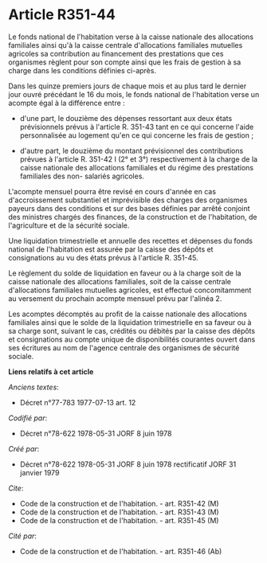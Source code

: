 # Article R351-44

Le fonds national de l'habitation verse à la caisse nationale des allocations familiales ainsi qu'à la caisse centrale
d'allocations familiales mutuelles agricoles sa contribution au financement des prestations que ces organismes règlent pour
son compte ainsi que les frais de gestion à sa charge dans les conditions définies ci-après.

Dans les quinze premiers jours de chaque mois et au plus tard le dernier jour ouvré précédant le 16 du mois, le fonds
national de l'habitation verse un acompte égal à la différence entre :

- d'une part, le douzième des dépenses ressortant aux deux états prévisionnels prévus à l'article R. 351-43 tant en ce qui
concerne l'aide personnalisée au logement qu'en ce qui concerne les frais de gestion ;

- d'autre part, le douzième du montant prévisionnel des contributions prévues à l'article R. 351-42 I (2° et 3°)
respectivement à la charge de la caisse nationale des allocations familiales et du régime des prestations familiales des non-
salariés agricoles.

L'acompte mensuel pourra être revisé en cours d'année en cas d'accroissement substantiel et imprévisible des charges des
organismes payeurs dans des conditions et sur des bases définies par arrêté conjoint des ministres chargés des finances, de
la construction et de l'habitation, de l'agriculture et de la sécurité sociale.

Une liquidation trimestrielle et annuelle des recettes et dépenses du fonds national de l'habitation est assurée par la
caisse des dépôts et consignations au vu des états prévus à l'article R. 351-45.

Le règlement du solde de liquidation en faveur ou à la charge soit de la caisse nationale des allocations familiales, soit de
la caisse centrale d'allocations familiales mutuelles agricoles, est effectué concomitamment au versement du prochain acompte
mensuel prévu par l'alinéa 2.

Les acomptes décomptés au profit de la caisse nationale des allocations familiales ainsi que le solde de la liquidation
trimestrielle en sa faveur ou à sa charge sont, suivant le cas, crédités ou débités par la caisse des dépôts et consignations
au compte unique de disponibilités courantes ouvert dans ses écritures au nom de l'agence centrale des organismes de sécurité
sociale.

**Liens relatifs à cet article**

_Anciens textes_:

  - Décret n°77-783 1977-07-13 art. 12

_Codifié par_:

  - Décret n°78-622 1978-05-31 JORF 8 juin 1978

_Créé par_:

  - Décret n°78-622 1978-05-31 JORF 8 juin 1978 rectificatif JORF 31 janvier 1979

_Cite_:

  - Code de la construction et de l'habitation. - art. R351-42 (M)
  - Code de la construction et de l'habitation. - art. R351-43 (M)
  - Code de la construction et de l'habitation. - art. R351-45 (M)

_Cité par_:

  - Code de la construction et de l'habitation. - art. R351-46 (Ab)
